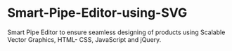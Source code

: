 # Smart-Pipe-Editor-using-SVG
Smart Pipe Editor to ensure seamless designing of products using Scalable Vector Graphics, HTML- CSS, JavaScript and jQuery.
